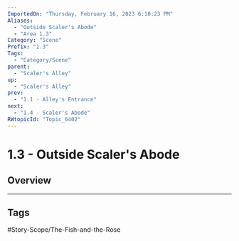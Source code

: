```yaml
---
ImportedOn: "Thursday, February 16, 2023 6:10:23 PM"
Aliases:
  - "Outside Scaler's Abode"
  - "Area 1.3"
Category: "Scene"
Prefix: "1.3"
Tags:
  - "Category/Scene"
parent:
  - "Scaler's Alley"
up:
  - "Scaler's Alley"
prev:
  - "1.1 - Alley's Entrance"
next:
  - "1.4 - Scaler's Abode"
RWtopicId: "Topic_6402"
---
```

# 1.3 - Outside Scaler's Abode
## Overview

---
## Tags
#Story-Scope/The-Fish-and-the-Rose

